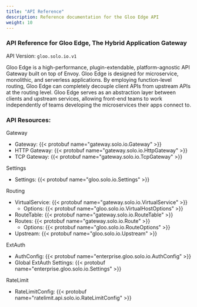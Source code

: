 ```yaml
---
title: "API Reference"
description: Reference documentation for the Gloo Edge API
weight: 10
---
```


<!-- Code generated by solo-kit. DO NOT EDIT. -->



### API Reference for Gloo Edge, The Hybrid Application Gateway

API Version: `gloo.solo.io.v1`

Gloo Edge is a high-performance, plugin-extendable, platform-agnostic API Gateway built on top of Envoy. Gloo Edge is designed for microservice, monolithic, and serverless applications. By employing function-level routing, Gloo Edge can completely decouple client APIs from upstream APIs at the routing level. Gloo Edge serves as an abstraction layer between clients and upstream services, allowing front-end teams to work independently of teams developing the microservices their apps connect to.


### API Resources:
Gateway
- Gateway: {{< protobuf name="gateway.solo.io.Gateway" >}}
- HTTP Gateway: {{< protobuf name="gateway.solo.io.HttpGateway" >}}
- TCP Gateway: {{< protobuf name="gateway.solo.io.TcpGateway" >}}

Settings
- Settings: {{< protobuf name="gloo.solo.io.Settings" >}}

Routing
- VirtualService: {{< protobuf name="gateway.solo.io.VirtualService" >}}
  - Options: {{< protobuf name="gloo.solo.io.VirtualHostOptions" >}}
- RouteTable: {{< protobuf name="gateway.solo.io.RouteTable" >}}
- Routes: {{< protobuf name="gateway.solo.io.Route" >}} 
  - Options: {{< protobuf name="gloo.solo.io.RouteOptions" >}}
- Upstream: {{< protobuf name="gloo.solo.io.Upstream" >}}

ExtAuth
- AuthConfig: {{< protobuf name="enterprise.gloo.solo.io.AuthConfig" >}}
- Global ExtAuth Settings: {{< protobuf name="enterprise.gloo.solo.io.Settings" >}}
  
RateLimit
- RateLimitConfig: {{< protobuf name="ratelimit.api.solo.io.RateLimitConfig" >}}

<!-- Start of HubSpot Embed Code -->
<script type="text/javascript" id="hs-script-loader" async defer src="//js.hs-scripts.com/5130874.js"></script>
<!-- End of HubSpot Embed Code -->
